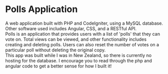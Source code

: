 # Polls Application
A web application built with PHP and CodeIgniter, using a MySQL database. Other software used includes Angular, CSS, and a RESTful API. <br />
Polls is an application that provides users with a list of 'polls' that they can vote on. Total views can be viewed, and other functionality includes creating and deleting polls. Users can also reset the number of votes on a particular poll without deleting the original copy. <br />
This app was built while I was in New Zealand, so there is currently no hosting for the database. I encourage you to read through the php and angular code to get a better sense for how I built it!
